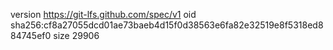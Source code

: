 version https://git-lfs.github.com/spec/v1
oid sha256:cf8a27055dcd01ae73baeb4d15f0d38563e6fa82e32519e8f5318ed884745ef0
size 29906
